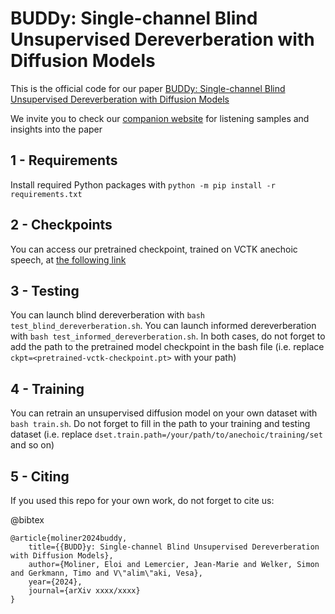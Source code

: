 # BUDDy: Single-channel Blind Unsupervised Dereverberation with Diffusion Models #

This is the official code for our paper [BUDDy: Single-channel Blind Unsupervised Dereverberation with Diffusion Models](arxiv/xx-xxxx.html)

We invite you to check our [companion website](arxiv/inf-sp-buddy) for listening samples and insights into the paper

## 1 - Requirements

Install required Python packages with `python -m pip install -r requirements.txt`

## 2 - Checkpoints

You can access our pretrained checkpoint, trained on VCTK anechoic speech, at [the following link](https://drive.google.com/drive/u/2/folders/1fEvzbiIy77A1i5aiOwPf78OKQjCemOmQ)

## 3 - Testing

You can launch blind dereverberation with `bash test_blind_dereverberation.sh`.
You can launch informed dereverberation with `bash test_informed_dereverberation.sh`.
In both cases, do not forget to add the path to the pretrained model checkpoint in the bash file (i.e. replace `ckpt=<pretrained-vctk-checkpoint.pt>` with your path)

## 4 - Training

You can retrain an unsupervised diffusion model on your own dataset with `bash train.sh`.
Do not forget to fill in the path to your training and testing dataset (i.e. replace `dset.train.path=/your/path/to/anechoic/training/set` and so on)

## 5 - Citing

If you used this repo for your own work, do not forget to cite us:

@bibtex
```
@article{moliner2024buddy,
    title={{BUDD}y: Single-channel Blind Unsupervised Dereverberation with Diffusion Models},
    author={Moliner, Eloi and Lemercier, Jean-Marie and Welker, Simon and Gerkmann, Timo and V\"alim\"aki, Vesa},
    year={2024},
    journal={arXiv xxxx/xxxx}
}
```
